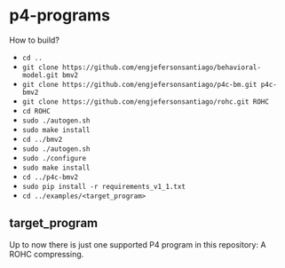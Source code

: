 # p4-programs

How to build?

- `cd ..`
- `git clone https://github.com/engjefersonsantiago/behavioral-model.git bmv2`
- `git clone https://github.com/engjefersonsantiago/p4c-bm.git p4c-bmv2`
- `git clone https://github.com/engjefersonsantiago/rohc.git ROHC`
- `cd ROHC`
- `sudo ./autogen.sh`
- `sudo make install`
- `cd ../bmv2`
- `sudo ./autogen.sh`
- `sudo ./configure`
- `sudo make install`
- `cd ../p4c-bmv2`
- `sudo pip install -r requirements_v1_1.txt`
- `cd ../examples/<target_program>`

## target_program

Up to now there is just one supported P4 program in this repository: A ROHC compressing.


